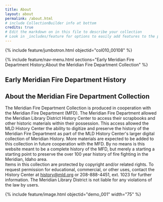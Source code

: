```yaml
---
title: About
layout: about
permalink: /about.html
# include CollectionBuilder info at bottom
credits: true
# Edit the markdown on in this file to describe your collection
# Look in _includes/feature for options to easily add features to the page
---
```


{% include feature/jumbotron.html objectid="col010_00108" %} 

{% include feature/nav-menu.html sections="Early Meridian Fire Department History;About the Meridian Fire Department Collection" %}

## Early Meridian Fire Department History


## About the Meridian Fire Department Collection
The Meridian Fire Department Collection is produced in cooperation with the Meridian Fire Department (MFD). The Meridian Fire Department allowed the Meridian Library District History Center to access their scrapbooks and other historic materials within their possession. This access allowed the MLD History Center the ability to digitize and preserve the history of the Meridian Fire Department as part of the MLD History Center's larger digital collection of Meridian History. More materials are expected to be added to this collection in future cooperation with the MFD. By no means is this website meant to be a complete history of the MFD, but merely a starting a starting point to preserve the over 100 year history of fire fighting in the Meridian, Idaho area.  
Items in this collection are protected by copyright and/or related rights. To request permission for educational, commercial, or other uses, contact the History Center at history@mld.org or 208-888-4451, ext. 1023 for further information. The Meridian Library District is not liable for any violations of the law by users.

{% include feature/image.html objectid="demo_001" width="75" %} 


